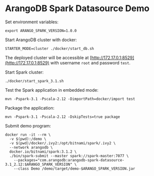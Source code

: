# ArangoDB Spark Datasource Demo

Set environment variables:

```shell
export ARANGO_SPARK_VERSION=1.0.0
```

Start ArangoDB cluster with docker:

```shell
STARTER_MODE=cluster ./docker/start_db.sh
```

The deployed cluster will be accessible at [http://172.17.0.1:8529](http://172.17.0.1:8529) with username `root` and
password `test`.

Start Spark cluster:

```shell
./docker/start_spark_3.1.sh 
```

Test the Spark application in embedded mode: 
```shell
mvn -Pspark-3.1 -Pscala-2.12 -DimportPath=docker/import test
```

Package the application:
```shell
mvn -Pspark-3.1 -Pscala-2.12 -DskipTests=true package
```

Submit demo program:

```shell
docker run -it --rm \
  -v $(pwd):/demo \
  -v $(pwd)/docker/.ivy2:/opt/bitnami/spark/.ivy2 \
  --network arangodb \
  docker.io/bitnami/spark:3.1.2 \
  ./bin/spark-submit --master spark://spark-master:7077 \
    --packages="com.arangodb:arangodb-spark-datasource-3.1_2.12:$ARANGO_SPARK_VERSION" \
    --class Demo /demo/target/demo-$ARANGO_SPARK_VERSION.jar
```
